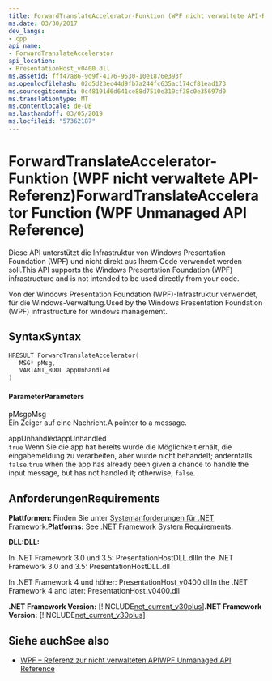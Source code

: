 ```yaml
---
title: ForwardTranslateAccelerator-Funktion (WPF nicht verwaltete API-Referenz)
ms.date: 03/30/2017
dev_langs:
- cpp
api_name:
- ForwardTranslateAccelerator
api_location:
- PresentationHost_v0400.dll
ms.assetid: fff47a86-9d9f-4176-9530-10e1876e393f
ms.openlocfilehash: 02d5d23ec44d9fb7a244fc635ac174cf81ead173
ms.sourcegitcommit: 0c48191d6d641ce88d7510e319cf38c0e35697d0
ms.translationtype: MT
ms.contentlocale: de-DE
ms.lasthandoff: 03/05/2019
ms.locfileid: "57362187"
---
```

# <a name="forwardtranslateaccelerator-function-wpf-unmanaged-api-reference"></a><span data-ttu-id="1d2da-102">ForwardTranslateAccelerator-Funktion (WPF nicht verwaltete API-Referenz)</span><span class="sxs-lookup"><span data-stu-id="1d2da-102">ForwardTranslateAccelerator Function (WPF Unmanaged API Reference)</span></span>
<span data-ttu-id="1d2da-103">Diese API unterstützt die Infrastruktur von Windows Presentation Foundation (WPF) und nicht direkt aus Ihrem Code verwendet werden soll.</span><span class="sxs-lookup"><span data-stu-id="1d2da-103">This API supports the Windows Presentation Foundation (WPF) infrastructure and is not intended to be used directly from your code.</span></span>  
  
 <span data-ttu-id="1d2da-104">Von der Windows Presentation Foundation (WPF)-Infrastruktur verwendet, für die Windows-Verwaltung.</span><span class="sxs-lookup"><span data-stu-id="1d2da-104">Used by the Windows Presentation Foundation (WPF) infrastructure for windows management.</span></span>  
  
## <a name="syntax"></a><span data-ttu-id="1d2da-105">Syntax</span><span class="sxs-lookup"><span data-stu-id="1d2da-105">Syntax</span></span>  
  
```cpp  
HRESULT ForwardTranslateAccelerator(  
   MSG* pMsg,   
   VARIANT_BOOL appUnhandled  
)  
```  
  
#### <a name="parameters"></a><span data-ttu-id="1d2da-106">Parameter</span><span class="sxs-lookup"><span data-stu-id="1d2da-106">Parameters</span></span>  
 <span data-ttu-id="1d2da-107">pMsg</span><span class="sxs-lookup"><span data-stu-id="1d2da-107">pMsg</span></span>  
 <span data-ttu-id="1d2da-108">Ein Zeiger auf eine Nachricht.</span><span class="sxs-lookup"><span data-stu-id="1d2da-108">A pointer to a message.</span></span>  
  
 <span data-ttu-id="1d2da-109">appUnhandled</span><span class="sxs-lookup"><span data-stu-id="1d2da-109">appUnhandled</span></span>  
 <span data-ttu-id="1d2da-110">`true` Wenn Sie die app hat bereits wurde die Möglichkeit erhält, die eingabemeldung zu verarbeiten, aber wurde nicht behandelt; andernfalls `false`.</span><span class="sxs-lookup"><span data-stu-id="1d2da-110">`true` when the app has already been given a chance to handle the input message, but has not handled it; otherwise, `false`.</span></span>  
  
## <a name="requirements"></a><span data-ttu-id="1d2da-111">Anforderungen</span><span class="sxs-lookup"><span data-stu-id="1d2da-111">Requirements</span></span>  
 <span data-ttu-id="1d2da-112">**Plattformen:** Finden Sie unter [Systemanforderungen für .NET Framework](../../get-started/system-requirements.md).</span><span class="sxs-lookup"><span data-stu-id="1d2da-112">**Platforms:** See [.NET Framework System Requirements](../../get-started/system-requirements.md).</span></span>  
  
 <span data-ttu-id="1d2da-113">**DLL:**</span><span class="sxs-lookup"><span data-stu-id="1d2da-113">**DLL:**</span></span>  
  
 <span data-ttu-id="1d2da-114">In .NET Framework 3.0 und 3.5: PresentationHostDLL.dll</span><span class="sxs-lookup"><span data-stu-id="1d2da-114">In the .NET Framework 3.0 and 3.5: PresentationHostDLL.dll</span></span>  
  
 <span data-ttu-id="1d2da-115">In .NET Framework 4 und höher: PresentationHost_v0400.dll</span><span class="sxs-lookup"><span data-stu-id="1d2da-115">In the .NET Framework 4 and later: PresentationHost_v0400.dll</span></span>  
  
 <span data-ttu-id="1d2da-116">**.NET Framework Version:** [!INCLUDE[net_current_v30plus](../../../../includes/net-current-v30plus-md.md)]</span><span class="sxs-lookup"><span data-stu-id="1d2da-116">**.NET Framework Version:** [!INCLUDE[net_current_v30plus](../../../../includes/net-current-v30plus-md.md)]</span></span>  
  
## <a name="see-also"></a><span data-ttu-id="1d2da-117">Siehe auch</span><span class="sxs-lookup"><span data-stu-id="1d2da-117">See also</span></span>
- [<span data-ttu-id="1d2da-118">WPF – Referenz zur nicht verwalteten API</span><span class="sxs-lookup"><span data-stu-id="1d2da-118">WPF Unmanaged API Reference</span></span>](wpf-unmanaged-api-reference.md)
